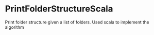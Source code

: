 PrintFolderStructureScala
=========================

Print folder structure given a list of folders. Used scala to implement the algorithm
